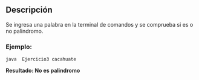 ## Descripción
Se ingresa una palabra en la terminal de comandos y se comprueba si es o no palindromo.
### Ejemplo:
`java  Ejercicio3 cacahuate`

**Resultado: No es palindromo**
